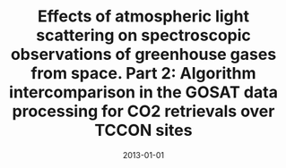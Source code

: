 ---
title: "Effects of atmospheric light scattering on spectroscopic observations of greenhouse gases from space. Part 2: Algorithm intercomparison in the GOSAT data processing for CO<inf>2</inf> retrievals over TCCON sites"
collection: publications
permalink: /publication/2013-01-01-Oshchepkov20131493
date: 2013-01-01
venue: 'Journal of Geophysical Research Atmospheres'
paperurl: 'https://doi.org/10.1002/jgrd.50146'
citation: 'Oshchepkov et al., <b>Effects of atmospheric light scattering on spectroscopic observations of greenhouse gases from space. Part 2: Algorithm intercomparison in the GOSAT data processing for CO<inf>2</inf> retrievals over TCCON sites</b>, Journal of Geophysical Research Atmospheres, 2013-01-01, 10.1002/jgrd.50146'
---